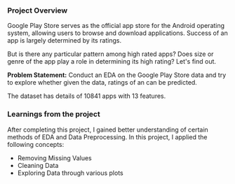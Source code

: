 ### Project Overview

Google Play Store serves as the official app store for the Android operating system, allowing users to browse and download applications. Success of an app is largely determined by its ratings.

But is there any particular pattern among high rated apps? Does size or genre of the app play a role in determining its high rating?
Let's find out.

**Problem Statement:**
Conduct an EDA on the Google Play Store data and try to explore whether given the data, ratings of an can be predicted.

The dataset has details of 10841 apps with 13 features.


### Learnings from the project

 After completing this project, I gained better understanding of certain methods of EDA and Data Preprocessing. In this project, I applied the following concepts:

- Removing Missing Values
- Cleaning Data
- Exploring Data through various plots


